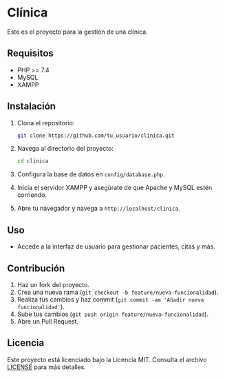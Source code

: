 # Clínica

Este es el proyecto para la gestión de una clínica.

## Requisitos

- PHP >= 7.4
- MySQL
- XAMPP

## Instalación

1. Clona el repositorio:
    ```bash
    git clone https://github.com/tu_usuario/clinica.git
    ```
2. Navega al directorio del proyecto:
    ```bash
    cd clinica
    ```
3. Configura la base de datos en `config/database.php`.

4. Inicia el servidor XAMPP y asegúrate de que Apache y MySQL estén corriendo.

5. Abre tu navegador y navega a `http://localhost/clinica`.

## Uso

- Accede a la interfaz de usuario para gestionar pacientes, citas y más.

## Contribución

1. Haz un fork del proyecto.
2. Crea una nueva rama (`git checkout -b feature/nueva-funcionalidad`).
3. Realiza tus cambios y haz commit (`git commit -am 'Añadir nueva funcionalidad'`).
4. Sube tus cambios (`git push origin feature/nueva-funcionalidad`).
5. Abre un Pull Request.

## Licencia

Este proyecto está licenciado bajo la Licencia MIT. Consulta el archivo [LICENSE](LICENSE) para más detalles.